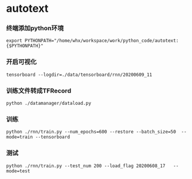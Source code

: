 # autotext

### 终端添加python环境
```angular2
export PYTHONPATH="/home/whx/workspace/work/python_code/autotext:{$PYTHONPATH}"
```

### 开启可视化
```angular2
tensorboard --logdir=./data/tensorboard/rnn/20200609_11
```

### 训练文件转成TFRecord
```angular2
python ./datamanager/dataload.py
```

### 训练
```angular2
python ./rnn/train.py --num_epochs=600 --restore --batch_size=50  --mode=train --tensorboard
```

### 测试
```angular2
python ./rnn/train.py --test_num 200 --load_flag 20200608_17   --mode=test
```